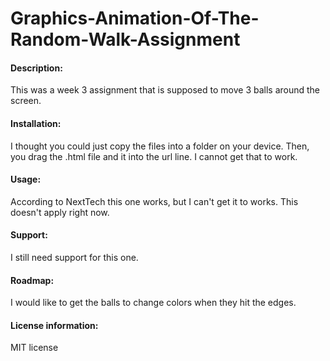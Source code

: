 # Graphics-Animation-Of-The-Random-Walk-Assignment
 
#### Description:

This was a week 3 assignment that is supposed to move 3 balls around the screen.
 
#### Installation:
 
I thought you could just copy the files into a folder on your device. Then, you drag the .html file and it into the url line. I cannot get that to work.
 
#### Usage:
 
According to NextTech this one works, but I can't get it to works. This doesn't apply right now.
 
#### Support: 
 
I still need support for this one.
 
#### Roadmap: 
 
I would like to get the balls to change colors when they hit the edges.
 
#### License information:
 
MIT license
